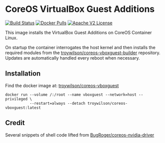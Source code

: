 # CoreOS VirtualBox Guest Additions

[![Build Status](https://travis-ci.org/troywilson/coreos-vboxguest.svg?branch=master)](https://travis-ci.org/troywilson/coreos-vboxguest) [![Docker Pulls](https://img.shields.io/docker/pulls/troywilson/coreos-vboxguest.svg)](https://hub.docker.com/r/troywilson/coreos-vboxguest/) [![Apache V2 License](https://img.shields.io/badge/license-Apache%20V2-blue.svg)](https://github.com/troywilson/coreos-vboxguest/blob/master/LICENSE)

This image installs the VirtualBox Guest Additions on CoreOS Container Linux.

On startup the container interrogates the host kernel and then installs the required modules from the [troywilson/coreos-vboxguest-builder](https://github.com/troywilson/coreos-vboxguest-builder) repository. Updates are automatically handled every reboot when necessary.

## Installation
Find the docker image at: [troywilson/coreos-vboxguest](https://hub.docker.com/r/troywilson/coreos-vboxguest)

```
docker run --volume /:/root --name vboxguest --network=host --privileged \
           --restart=always --detach troywilson/coreos-vboxguest:latest
```

## Credit
Several snippets of shell code lifted from [BugRoger/coreos-nvidia-driver](https://github.com/BugRoger/coreos-nvidia-driver)
